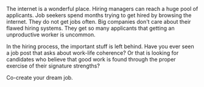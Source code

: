 The internet is a wonderful place. Hiring managers can reach a huge pool of applicants. Job seekers spend months trying to get hired by browsing the internet. They do not get jobs often. Big companies don't care about their flawed hiring systems. They get so many applicants that getting an unproductive worker is uncommon. 

In the hiring process, the important stuff is left behind. Have you ever seen a job post that asks about work-life coherence? Or that is looking for candidates who believe that good work is found through the proper exercise of their signature strengths?

Co-create your dream job.
